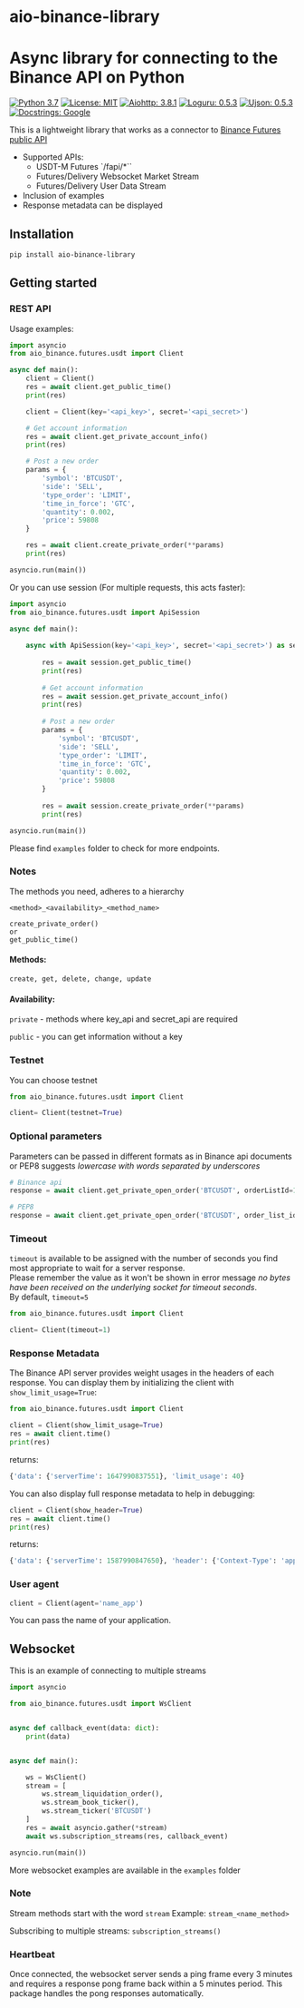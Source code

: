 # aio-binance-library
# Async library for connecting to the Binance API on Python
[![Python 3.7](https://img.shields.io/badge/python-3.7|3.8|3.9|3.10-blue.svg)](https://www.python.org/downloads/release/python-370/)
[![License: MIT](https://img.shields.io/badge/License-MIT-yellow.svg)](https://opensource.org/licenses/MIT)
[![Aiohttp: 3.8.1](https://img.shields.io/badge/aiohttp-3.8.1-blue.svg)](https://github.com/aio-libs/aiohttp)
[![Loguru: 0.5.3](https://img.shields.io/badge/loguru-0.5.3-blue.svg)](https://github.com/Delgan/loguru)
[![Ujson: 0.5.3](https://img.shields.io/badge/ujson-5.1.0-blue.svg)](https://github.com/ultrajson/ultrajson)
[![Docstrings: Google](https://img.shields.io/badge/Docstrings-Google-black.svg)](https://sphinxcontrib-napoleon.readthedocs.io/en/latest/example_google.html)

This is a lightweight library that works as a connector to [Binance Futures public API](https://binance-docs.github.io/apidocs/futures/en/)



- Supported APIs:
    - USDT-M Futures `/fapi/*``
    - Futures/Delivery Websocket Market Stream
    - Futures/Delivery User Data Stream
- Inclusion of examples
- Response metadata can be displayed

## Installation

```bash
pip install aio-binance-library
```

## Getting started

### REST API

Usage examples:
```python
import asyncio
from aio_binance.futures.usdt import Client 

async def main():
    client = Client()
    res = await client.get_public_time()
    print(res)

    client = Client(key='<api_key>', secret='<api_secret>')

    # Get account information
    res = await client.get_private_account_info()
    print(res)

    # Post a new order
    params = {
        'symbol': 'BTCUSDT',
        'side': 'SELL',
        'type_order': 'LIMIT',
        'time_in_force': 'GTC',
        'quantity': 0.002,
        'price': 59808
    }

    res = await client.create_private_order(**params)
    print(res)

asyncio.run(main())

```
Or you can use session (For multiple requests, this acts faster):
```python
import asyncio
from aio_binance.futures.usdt import ApiSession 

async def main():
  
    async with ApiSession(key='<api_key>', secret='<api_secret>') as session:
      
        res = await session.get_public_time()
        print(res)
    
        # Get account information
        res = await session.get_private_account_info()
        print(res)
    
        # Post a new order
        params = {
            'symbol': 'BTCUSDT',
            'side': 'SELL',
            'type_order': 'LIMIT',
            'time_in_force': 'GTC',
            'quantity': 0.002,
            'price': 59808
        }
    
        res = await session.create_private_order(**params)
        print(res)

asyncio.run(main())

```
Please find `examples` folder to check for more endpoints.

### Notes
The methods you need, adheres to a hierarchy
```
<method>_<availability>_<method_name>

create_private_order()
or
get_public_time()
```
#### Methods:
`create, get, delete, change, update`

#### Availability:
`private` - methods where key_api and secret_api are required

`public` - you can get information without a key


### Testnet

You can choose testnet

```python
from aio_binance.futures.usdt import Client

client= Client(testnet=True)
```

### Optional parameters


Parameters can be passed in different formats as in Binance api documents or PEP8 suggests _lowercase with words separated by underscores_

```python
# Binance api
response = await client.get_private_open_order('BTCUSDT', orderListId=1)

# PEP8
response = await client.get_private_open_order('BTCUSDT', order_list_id=1)
```

### Timeout

`timeout` is available to be assigned with the number of seconds you find most appropriate to wait for a server response.<br/>
Please remember the value as it won't be shown in error message _no bytes have been received on the underlying socket for timeout seconds_.<br/>
By default, `timeout=5`

```python
from aio_binance.futures.usdt import Client

client= Client(timeout=1)
```

### Response Metadata

The Binance API server provides weight usages in the headers of each response.
You can display them by initializing the client with `show_limit_usage=True`:

```python
from aio_binance.futures.usdt import Client

client = Client(show_limit_usage=True)
res = await client.time()
print(res)
```
returns:

```python
{'data': {'serverTime': 1647990837551}, 'limit_usage': 40}
```
You can also display full response metadata to help in debugging:

```python
client = Client(show_header=True)
res = await client.time()
print(res)
```

returns:

```python
{'data': {'serverTime': 1587990847650}, 'header': {'Context-Type': 'application/json;charset=utf-8', ...}}
```

### User agent

```python
client = Client(agent='name_app')
```

You can pass the name of your application.


## Websocket

This is an example of connecting to multiple streams

```python
import asyncio

from aio_binance.futures.usdt import WsClient


async def callback_event(data: dict):
    print(data)


async def main():

    ws = WsClient()
    stream = [
        ws.stream_liquidation_order(),
        ws.stream_book_ticker(),
        ws.stream_ticker('BTCUSDT')
    ]
    res = await asyncio.gather(*stream)
    await ws.subscription_streams(res, callback_event)

asyncio.run(main())
```
More websocket examples are available in the `examples` folder

### Note
Stream methods start with the word `stream` Example: `stream_<name_method>`

Subscribing to multiple streams: `subscription_streams()`

### Heartbeat

Once connected, the websocket server sends a ping frame every 3 minutes and requires a response pong frame back within
a 5 minutes period. This package handles the pong responses automatically.
